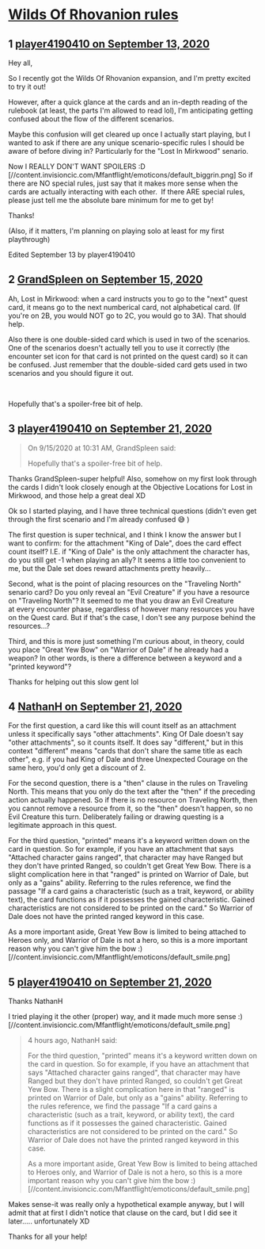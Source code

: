 # [Wilds Of Rhovanion rules](https://community.fantasyflightgames.com/topic/311217-wilds-of-rhovanion-rules/)

## 1 [player4190410 on September 13, 2020](https://community.fantasyflightgames.com/topic/311217-wilds-of-rhovanion-rules/?do=findComment&comment=3987932)

Hey all, 

So I recently got the Wilds Of Rhovanion expansion, and I'm pretty excited to try it out!

However, after a quick glance at the cards and an in-depth reading of the rulebook (at least, the parts I'm allowed to read lol), I'm anticipating getting confused about the flow of the different scenarios. 

Maybe this confusion will get cleared up once I actually start playing, but I wanted to ask if there are any unique scenario-specific rules I should be aware of before diving in? Particularly for the "Lost In Mirkwood" senario. 

Now I REALLY DON'T WANT SPOILERS :D [//content.invisioncic.com/Mfantflight/emoticons/default_biggrin.png] So if there are NO special rules, just say that it makes more sense when the cards are actually interacting with each other.  If there ARE special rules, please just tell me the absolute bare minimum for me to get by! 

Thanks! 

(Also, if it matters, I'm planning on playing solo at least for my first playthrough)

Edited September 13 by player4190410

## 2 [GrandSpleen on September 15, 2020](https://community.fantasyflightgames.com/topic/311217-wilds-of-rhovanion-rules/?do=findComment&comment=3988613)

Ah, Lost in Mirkwood: when a card instructs you to go to the "next" quest card, it means go to the next numberical card, not alphabetical card. (If you're on 2B, you would NOT go to 2C, you would go to 3A). That should help.

Also there is one double-sided card which is used in two of the scenarios. One of the scenarios doesn't actually tell you to use it correctly (the encounter set icon for that card is not printed on the quest card) so it can be confused. Just remember that the double-sided card gets used in two scenarios and you should figure it out.

 

Hopefully that's a spoiler-free bit of help.

## 3 [player4190410 on September 21, 2020](https://community.fantasyflightgames.com/topic/311217-wilds-of-rhovanion-rules/?do=findComment&comment=3991098)

> On 9/15/2020 at 10:31 AM, GrandSpleen said:
> 
> Hopefully that's a spoiler-free bit of help.

Thanks GrandSpleen-super helpful! Also, somehow on my first look through the cards I didn't look closely enough at the Objective Locations for Lost in Mirkwood, and those help a great deal XD 

Ok so I started playing, and I have three technical questions (didn't even get through the first scenario and I'm already confused 😅 ) 

The first question is super technical, and I think I know the answer but I want to confirm: for the attachment "King of Dale", does the card effect count itself? I.E. if "King of Dale" is the only attachment the character has, do you still get -1 when playing an ally? It seems a little too convenient to me, but the Dale set does reward attachments pretty heavily...  

Second, what is the point of placing resources on the "Traveling North" senario card? Do you only reveal an "Evil Creature" if you have a resource on "Traveling North"? It seemed to me that you draw an Evil Creature at every encounter phase, regardless of however many resources you have on the Quest card. But if that's the case, I don't see any purpose behind the resources...?

Third, and this is more just something I'm curious about, in theory, could you place "Great Yew Bow" on "Warrior of Dale" if he already had a weapon? In other words, is there a difference between a keyword and a "printed keyword"? 

Thanks for helping out this slow gent lol

## 4 [NathanH on September 21, 2020](https://community.fantasyflightgames.com/topic/311217-wilds-of-rhovanion-rules/?do=findComment&comment=3991101)

For the first question, a card like this will count itself as an attachment unless it specifically says "other attachments". King Of Dale doesn't say "other attachments", so it counts itself. It does say "different," but in this context "different" means "cards that don't share the same title as each other", e.g. if you had King of Dale and three Unexpected Courage on the same hero, you'd only get a discount of 2.

For the second question, there is a "then" clause in the rules on Traveling North. This means that you only do the text after the "then" if the preceding action actually happened. So if there is no resource on Traveling North, then you cannot remove a resource from it, so the "then" doesn't happen, so no Evil Creature this turn. Deliberately failing or drawing questing is a legitimate approach in this quest.

For the third question, "printed" means it's a keyword written down on the card in question. So for example, if you have an attachment that says "Attached character gains ranged", that character may have Ranged but they don't have printed Ranged, so couldn't get Great Yew Bow. There is a slight complication here in that "ranged" is printed on Warrior of Dale, but only as a "gains" ability. Referring to the rules reference, we find the passage "If a card gains a characteristic (such as a trait, keyword, or ability text), the card functions as if it possesses the gained characteristic. Gained characteristics are not considered to be printed on the card." So Warrior of Dale does not have the printed ranged keyword in this case.

As a more important aside, Great Yew Bow is limited to being attached to Heroes only, and Warrior of Dale is not a hero, so this is a more important reason why you can't give him the bow :) [//content.invisioncic.com/Mfantflight/emoticons/default_smile.png]

## 5 [player4190410 on September 21, 2020](https://community.fantasyflightgames.com/topic/311217-wilds-of-rhovanion-rules/?do=findComment&comment=3991144)

Thanks NathanH

I tried playing it the other (proper) way, and it made much more sense :) [//content.invisioncic.com/Mfantflight/emoticons/default_smile.png] 

> 4 hours ago, NathanH said:
> 
> For the third question, "printed" means it's a keyword written down on the card in question. So for example, if you have an attachment that says "Attached character gains ranged", that character may have Ranged but they don't have printed Ranged, so couldn't get Great Yew Bow. There is a slight complication here in that "ranged" is printed on Warrior of Dale, but only as a "gains" ability. Referring to the rules reference, we find the passage "If a card gains a characteristic (such as a trait, keyword, or ability text), the card functions as if it possesses the gained characteristic. Gained characteristics are not considered to be printed on the card." So Warrior of Dale does not have the printed ranged keyword in this case.
> 
> As a more important aside, Great Yew Bow is limited to being attached to Heroes only, and Warrior of Dale is not a hero, so this is a more important reason why you can't give him the bow :) [//content.invisioncic.com/Mfantflight/emoticons/default_smile.png]

Makes sense-it was really only a hypothetical example anyway, but I will admit that at first I didn't notice that clause on the card, but I did see it later..... unfortunately XD  

Thanks for all your help!

